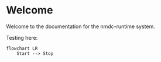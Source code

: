 # Welcome

Welcome to the documentation for the nmdc-runtime system.

Testing here:
``` mermaid
flowchart LR
    Start --> Stop
```
